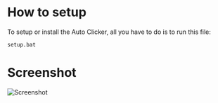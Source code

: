 # How to setup
To setup or install the Auto Clicker, all you have to do is to run this file:
```
setup.bat
```
# Screenshot
![Screenshot](https://github.com/TankArgie/AutoClicker/blob/main/images/screenshot.png)